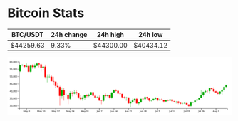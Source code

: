 # Bitcoin Stats

BTC/USDT|24h change|24h high|24h low|
|---|---|---|---|
|$44259.63|9.33%|$44300.00|$40434.12|

<img src="./chart.svg">
